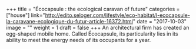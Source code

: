 ﻿+++
title = "Écocapsule : the ecological caravan of future"
categories = ["house"]
link="http://edito.seloger.com/lifestyle/eco-habitat/l-ecocapsule-la-caravane-ecologique-du-futur-article-16372.html"
date = "2017-10-03"
image = ""
weight = 1
draft = false
+++
An architectural firm has created an egg-shaped mobile home. Called Écocapsule, its particularity lies in its ability to meet the energy needs of its occupants for a year.